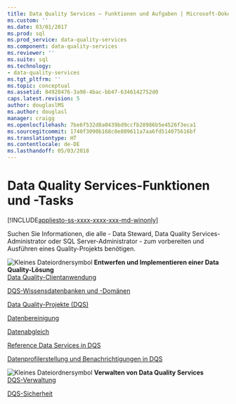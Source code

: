 ```yaml
---
title: Data Quality Services – Funktionen und Aufgaben | Microsoft-Dokumentation
ms.custom: ''
ms.date: 03/01/2017
ms.prod: sql
ms.prod_service: data-quality-services
ms.component: data-quality-services
ms.reviewer: ''
ms.suite: sql
ms.technology:
- data-quality-services
ms.tgt_pltfrm: ''
ms.topic: conceptual
ms.assetid: 84928476-3a98-4bac-bb47-6346142752d0
caps.latest.revision: 5
author: douglaslMS
ms.author: douglasl
manager: craigg
ms.openlocfilehash: 7be6f532d8a0439bd9ccfb28986b5e4526f3eca1
ms.sourcegitcommit: 1740f3090b168c0e809611a7aa6fd514075616bf
ms.translationtype: HT
ms.contentlocale: de-DE
ms.lasthandoff: 05/03/2018
---
```

# <a name="data-quality-services-features-and-tasks"></a>Data Quality Services-Funktionen und -Tasks

[!INCLUDE[appliesto-ss-xxxx-xxxx-xxx-md-winonly](../includes/appliesto-ss-xxxx-xxxx-xxx-md-winonly.md)]

  Suchen Sie Informationen, die alle - Data Steward, Data Quality Services-Administrator oder SQL Server-Administrator - zum vorbereiten und Ausführen eines Quality-Projekts benötigen.  
  
 ![Kleines Dateiordnersymbol](../analysis-services/media/filefolder-small.png "Small File Folder Icon") **Entwerfen und Implementieren einer Data Quality-Lösung**  
 [Data Quality-Clientanwendung](../data-quality-services/data-quality-client-application.md)  
  
 [DQS-Wissensdatenbanken und -Domänen](../data-quality-services/dqs-knowledge-bases-and-domains.md)  
  
 [Data Quality-Projekte &#40;DQS&#41;](../data-quality-services/data-quality-projects-dqs.md)  
  
 [Datenbereinigung](../data-quality-services/data-cleansing.md)  
  
 [Datenabgleich](../data-quality-services/data-matching.md)  
  
 [Reference Data Services in DQS](../data-quality-services/reference-data-services-in-dqs.md)  
  
 [Datenprofilerstellung und Benachrichtigungen in DQS](../data-quality-services/data-profiling-and-notifications-in-dqs.md)  
  
 ![Kleines Dateiordnersymbol](../analysis-services/media/filefolder-small.png "Small File Folder Icon") **Verwalten von Data Quality Services**  
 [DQS-Verwaltung](../data-quality-services/dqs-administration.md)  
  
 [DQS-Sicherheit](../data-quality-services/dqs-security.md)  
  
  
